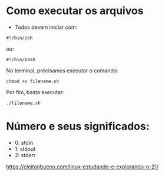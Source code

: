 # Como executar os arquivos

- Todos devem iniciar com: 
```
#!/bin/zsh
```
ou: 
```
#!/bin/bash
```

No terminal, precisamos executar o comando: 
```
chmod +x filename.sh
```

Por fim, basta executar: 
```
./filename.sh
```

# Número e seus significados:
- 0: stdin
- 1: stdout
- 2: stderr

https://cleitonbueno.com/linux-estudando-e-explorando-o-21/

